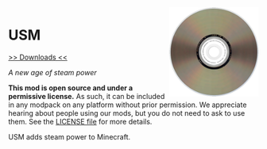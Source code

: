 <img src="icon.png" align="right" width="180px"/>

# USM


[>> Downloads <<](https://github.com/Boundarybreaker/USM/releases)

*A new age of steam power*

**This mod is open source and under a permissive license.** As such, it can be included in any modpack on any platform without prior permission. We appreciate hearing about people using our mods, but you do not need to ask to use them. See the [LICENSE file](LICENSE) for more details.

USM adds steam power to Minecraft.